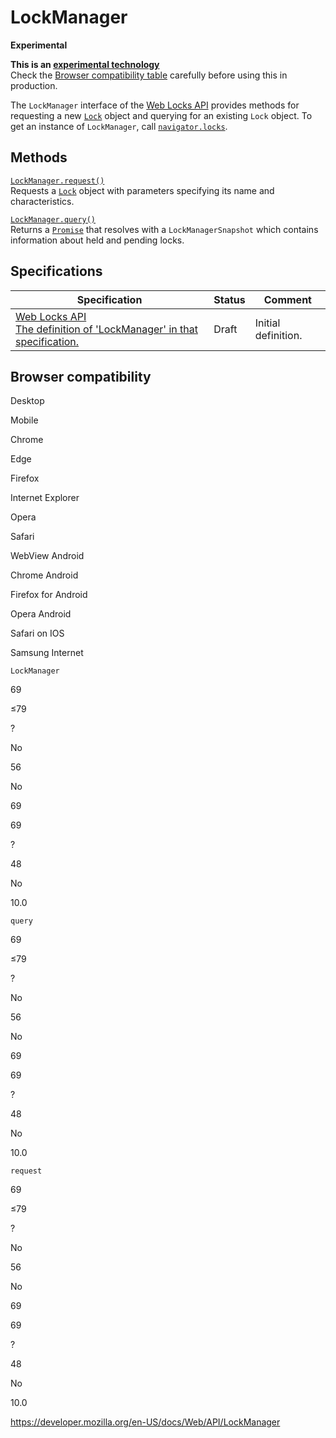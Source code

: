 LockManager
===========

**Experimental**

**This is an [experimental technology](https://developer.mozilla.org/en-US/docs/MDN/Guidelines/Conventions_definitions#experimental)**  
Check the [Browser compatibility table](#browser_compatibility) carefully before using this in production.

The `LockManager` interface of the [Web Locks API](web_locks_api) provides methods for requesting a new [`Lock`](lock) object and querying for an existing `Lock` object. To get an instance of `LockManager`, call [`navigator.locks`](navigator/locks).

Methods
-------

[`LockManager.request()`](lockmanager/request)  
Requests a [`Lock`](lock) object with parameters specifying its name and characteristics.

[`LockManager.query()`](lockmanager/query)  
Returns a [`Promise`](https://developer.mozilla.org/en-US/docs/Web/JavaScript/Reference/Global_Objects/Promise) that resolves with a <span class="page-not-created">`LockManagerSnapshot`</span> which contains information about held and pending locks.

Specifications
--------------

<table><thead><tr class="header"><th>Specification</th><th>Status</th><th>Comment</th></tr></thead><tbody><tr class="odd"><td><a href="https://wicg.github.io/web-locks/#api-lock-manager">Web Locks API<br />
<span class="small">The definition of 'LockManager' in that specification.</span></a></td><td><span class="spec-draft">Draft</span></td><td>Initial definition.</td></tr></tbody></table>

Browser compatibility
---------------------

Desktop

Mobile

Chrome

Edge

Firefox

Internet Explorer

Opera

Safari

WebView Android

Chrome Android

Firefox for Android

Opera Android

Safari on IOS

Samsung Internet

`LockManager`

69

≤79

?

No

56

No

69

69

?

48

No

10.0

`query`

69

≤79

?

No

56

No

69

69

?

48

No

10.0

`request`

69

≤79

?

No

56

No

69

69

?

48

No

10.0

<a href="https://developer.mozilla.org/en-US/docs/Web/API/LockManager" class="_attribution-link">https://developer.mozilla.org/en-US/docs/Web/API/LockManager</a>
